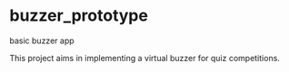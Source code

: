 # buzzer_prototype

basic buzzer app

This project aims in implementing a virtual buzzer for quiz competitions.

